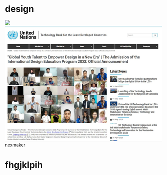# design
![](https://gitlab.com/picbed/bed/uploads/75985eac80cb11269120d0283ce6a8a5/logo.png)
![](img2/News01.jpg)
[nexmaker](https://snexmaker.com)

# fhgjklpih 
